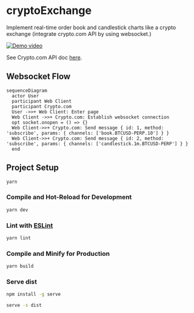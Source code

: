 # cryptoExchange

Implement real-time order book and candlestick charts like a crypto exchange (integrate crypto.com API by using websocket.)

[![Demo video](https://img.youtube.com/vi/Z-fJEUXQLNs/0.jpg)](https://www.youtube.com/watch?v=Z-fJEUXQLNs)

See Crypto.com API doc [here](https://exchange-docs.crypto.com/exchange/v1/rest-ws/index.html#book-instrument_name).

## Websocket Flow

```mermaid
sequenceDiagram
  actor User
  participant Web Client
  participant Crypto.com
  User ->>+ Web Client: Enter page
  Web Client ->>+ Crypto.com: Establish websocket connection
  opt socket.onopen = () => {}
  Web Client->>+ Crypto.com: Send message { id: 1, method: 'subscribe', params: { channels: ['book.BTCUSD-PERP.10'] } }
  Web Client->>+ Crypto.com: Send message { id: 2, method: 'subscribe', params: { channels: ['candlestick.1m.BTCUSD-PERP'] } }
  end
```

## Project Setup

```sh
yarn
```

### Compile and Hot-Reload for Development

```sh
yarn dev
```

### Lint with [ESLint](https://eslint.org/)

```sh
yarn lint
```

### Compile and Minify for Production

```sh
yarn build
```

### Serve dist

```sh
npm install -g serve
```

```sh
serve -s dist
```
